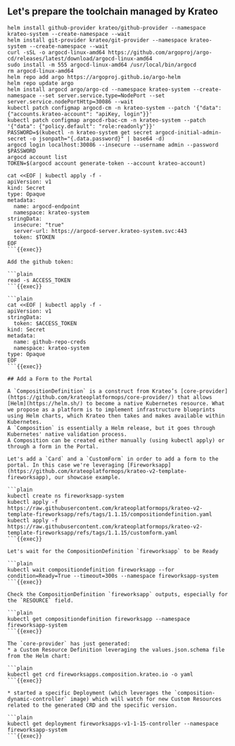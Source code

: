 ## Let's prepare the toolchain managed by Krateo

```plain
helm install github-provider krateo/github-provider --namespace krateo-system --create-namespace --wait
helm install git-provider krateo/git-provider --namespace krateo-system --create-namespace --wait
curl -sSL -o argocd-linux-amd64 https://github.com/argoproj/argo-cd/releases/latest/download/argocd-linux-amd64
sudo install -m 555 argocd-linux-amd64 /usr/local/bin/argocd
rm argocd-linux-amd64
helm repo add argo https://argoproj.github.io/argo-helm
helm repo update argo
helm install argocd argo/argo-cd --namespace krateo-system --create-namespace --set server.service.type=NodePort --set server.service.nodePortHttp=30086 --wait
kubectl patch configmap argocd-cm -n krateo-system --patch '{"data": {"accounts.krateo-account": "apiKey, login"}}'
kubectl patch configmap argocd-rbac-cm -n krateo-system --patch '{"data": {"policy.default": "role:readonly"}}'
PASSWORD=$(kubectl -n krateo-system get secret argocd-initial-admin-secret -o jsonpath="{.data.password}" | base64 -d)
argocd login localhost:30086 --insecure --username admin --password $PASSWORD
argocd account list
TOKEN=$(argocd account generate-token --account krateo-account)

cat <<EOF | kubectl apply -f -
apiVersion: v1
kind: Secret
type: Opaque
metadata:
  name: argocd-endpoint
  namespace: krateo-system
stringData:
  insecure: "true"
  server-url: https://argocd-server.krateo-system.svc:443
  token: $TOKEN
EOF
```{{exec}}

Add the github token:

```plain
read -s ACCESS_TOKEN
```{{exec}}

```plain
cat <<EOF | kubectl apply -f -
apiVersion: v1
stringData:
  token: $ACCESS_TOKEN
kind: Secret
metadata:
  name: github-repo-creds
  namespace: krateo-system
type: Opaque
EOF
```{{exec}}

## Add a Form to the Portal

A `CompositionDefinition` is a construct from Krateo’s [core-provider](https://github.com/krateoplatformops/core-provider/) that allows [Helm](https://helm.sh/) to become a native Kubernetes resource. What we propose as a platform is to implement infrastructure blueprints using Helm charts, which Krateo then takes and makes available within Kubernetes.
A `Composition` is essentially a Helm release, but it goes through Kubernetes' native validation process.
A Composition can be created either manually (using kubectl apply) or through a form in the Portal.

Let's add a `Card` and a `CustomForm` in order to add a form to the portal. In this case we're leveraging [Fireworksapp](https://github.com/krateoplatformops/krateo-v2-template-fireworksapp), our showcase example.

```plain
kubectl create ns fireworksapp-system
kubectl apply -f https://raw.githubusercontent.com/krateoplatformops/krateo-v2-template-fireworksapp/refs/tags/1.1.15/compositiondefinition.yaml
kubectl apply -f https://raw.githubusercontent.com/krateoplatformops/krateo-v2-template-fireworksapp/refs/tags/1.1.15/customform.yaml
```{{exec}}

Let's wait for the CompositionDefinition `fireworksapp` to be Ready

```plain
kubectl wait compositiondefinition fireworksapp --for condition=Ready=True --timeout=300s --namespace fireworksapp-system
```{{exec}}

Check the CompositionDefinition `fireworksapp` outputs, especially for the `RESOURCE` field.

```plain
kubectl get compositiondefinition fireworksapp --namespace fireworksapp-system
```{{exec}}

The `core-provider` has just generated:
* a Custom Resource Definition leveraging the values.json.schema file from the Helm chart:

```plain
kubectl get crd fireworksapps.composition.krateo.io -o yaml
```{{exec}}

* started a specific Deployment (which leverages the `composition-dynamic-controller` image) which will watch for new Custom Resources related to the generated CRD and the specific version.

```plain
kubectl get deployment fireworksapps-v1-1-15-controller --namespace fireworksapp-system
```{{exec}}
